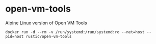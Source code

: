 # open-vm-tools

Alpine Linux version of Open VM Tools

```docker
docker run -d --rm -v /run/systemd:/run/systemd:ro --net=host --pid=host rustic/open-vm-tools
```
